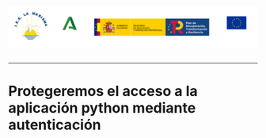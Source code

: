 <p style="text-aling:center;height:100px"><img src="/md/res/_banner.svg"></p>

---

# Protegeremos el acceso a la aplicación python mediante autenticación

